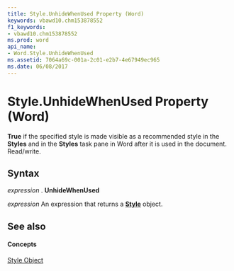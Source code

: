 ```yaml
---
title: Style.UnhideWhenUsed Property (Word)
keywords: vbawd10.chm153878552
f1_keywords:
- vbawd10.chm153878552
ms.prod: word
api_name:
- Word.Style.UnhideWhenUsed
ms.assetid: 7064a69c-001a-2c01-e2b7-4e67949ec965
ms.date: 06/08/2017
---
```



# Style.UnhideWhenUsed Property (Word)

 **True** if the specified style is made visible as a recommended style in the **Styles** and in the **Styles** task pane in Word after it is used in the document. Read/write.


## Syntax

 _expression_ . **UnhideWhenUsed**

 _expression_ An expression that returns a **[Style](Word.Style.md)** object.


## See also


#### Concepts


[Style Object](Word.Style.md)

